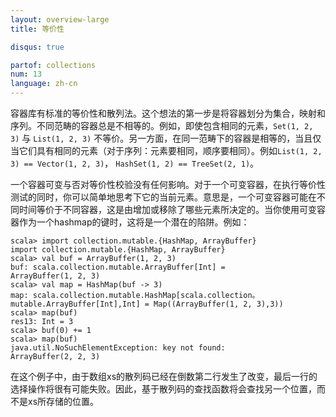 ```yaml
---
layout: overview-large
title: 等价性

disqus: true

partof: collections
num: 13
language: zh-cn
---
```



容器库有标准的等价性和散列法。这个想法的第一步是将容器划分为集合，映射和序列。不同范畴的容器总是不相等的。例如，即使包含相同的元素，`Set(1, 2, 3)` 与 `List(1, 2, 3)` 不等价。另一方面，在同一范畴下的容器是相等的，当且仅当它们具有相同的元素（对于序列：元素要相同，顺序要相同）。例如`List(1, 2, 3) == Vector(1, 2, 3)`， `HashSet(1, 2) == TreeSet(2, 1)`。

一个容器可变与否对等价性校验没有任何影响。对于一个可变容器，在执行等价性测试的同时，你可以简单地思考下它的当前元素。意思是，一个可变容器可能在不同时间等价于不同容器，这是由增加或移除了哪些元素所决定的。当你使用可变容器作为一个hashmap的键时，这将是一个潜在的陷阱。例如：

    scala> import collection.mutable.{HashMap, ArrayBuffer}
    import collection.mutable.{HashMap, ArrayBuffer}
    scala> val buf = ArrayBuffer(1, 2, 3)
    buf: scala.collection.mutable.ArrayBuffer[Int] = 
    ArrayBuffer(1, 2, 3)
    scala> val map = HashMap(buf -> 3)
    map: scala.collection.mutable.HashMap[scala.collection。
    mutable.ArrayBuffer[Int],Int] = Map((ArrayBuffer(1, 2, 3),3))
    scala> map(buf)
    res13: Int = 3
    scala> buf(0) += 1
    scala> map(buf)
    java.util.NoSuchElementException: key not found: 
    ArrayBuffer(2, 2, 3) 

在这个例子中，由于数组xs的散列码已经在倒数第二行发生了改变，最后一行的选择操作将很有可能失败。因此，基于散列码的查找函数将会查找另一个位置，而不是xs所存储的位置。
